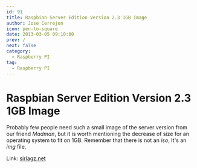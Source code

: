 ```yaml
---
id: 91
title: Raspbian Server Edition Version 2.3 1GB Image
author: Jose Cerrejon
icon: pen-to-square
date: 2013-03-05 09:10:00
prev: /
next: false
category:
  - Raspberry PI
tag:
  - Raspberry PI
---
```


# Raspbian Server Edition Version 2.3 1GB Image

Probably few people need such a small image of the server version from our friend *Madman*, but it is worth mentioning the decrease of size for an operating system to fit on 1GB. Remember that there is not an *iso*, It's an *img* file.

Link: [sirlagz.net](http://sirlagz.net/2013/03/04/raspbian-server-edition-version-2-3-1gb-image/)